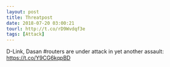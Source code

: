 ```yaml
---
layout: post
title: Threatpost
date: 2018-07-20 03:00:21
tourl: http://t.co/rD9Wvdqf3e
tags: [Attack]
---
```

D-Link, Dasan #routers are under attack in yet another assault: https://t.co/Y9CG6kqpBD